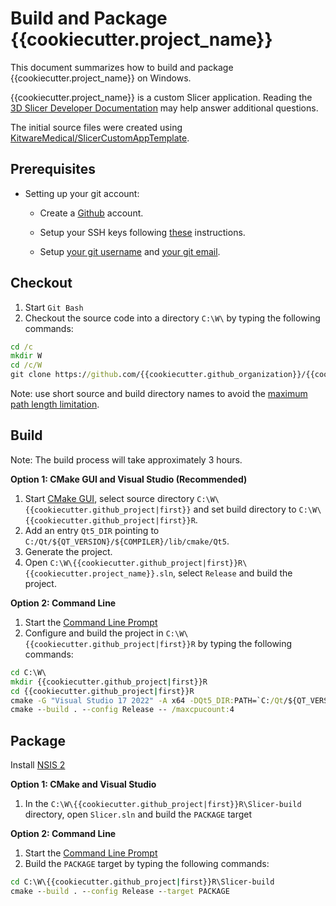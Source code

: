 # Build and Package {{cookiecutter.project_name}}

This document summarizes how to build and package {{cookiecutter.project_name}} on Windows.

{{cookiecutter.project_name}} is a custom Slicer application. Reading the [3D Slicer Developer Documentation](https://slicer.readthedocs.io/en/latest/developer_guide/index.html) may help answer additional questions.

The initial source files were created using [KitwareMedical/SlicerCustomAppTemplate](https://github.com/KitwareMedical/SlicerCustomAppTemplate).

## Prerequisites

- Setting up your git account:

  - Create a [Github](https://github.com) account.

  - Setup your SSH keys following [these](https://help.github.com/articles/generating-ssh-keys) instructions.

  - Setup [your git username](https://help.github.com/articles/setting-your-username-in-git) and [your git email](https://help.github.com/articles/setting-your-email-in-git).

## Checkout

1. Start `Git Bash`
2. Checkout the source code into a directory `C:\W\` by typing the following commands:

```bat
cd /c
mkdir W
cd /c/W
git clone https://github.com/{{cookiecutter.github_organization}}/{{cookiecutter.github_project}}.git {{cookiecutter.github_project|first}}
```

Note: use short source and build directory names to avoid the [maximum path length limitation](https://learn.microsoft.com/en-us/windows/win32/fileio/naming-a-file#maximum-path-length-limitation).

## Build

Note: The build process will take approximately 3 hours.

<b>Option 1: CMake GUI and Visual Studio (Recommended)</b>

1. Start [CMake GUI](https://cmake.org/runningcmake/), select source directory `C:\W\{{cookiecutter.github_project|first}}` and set build directory to `C:\W\{{cookiecutter.github_project|first}}R`.
2. Add an entry `Qt5_DIR` pointing to `C:/Qt/${QT_VERSION}/${COMPILER}/lib/cmake/Qt5`.
3. Generate the project.
4. Open `C:\W\{{cookiecutter.github_project|first}}R\{{cookiecutter.project_name}}.sln`, select `Release` and build the project.

<b>Option 2: Command Line</b>

1. Start the [Command Line Prompt](http://windows.microsoft.com/en-us/windows/command-prompt-faq)
2. Configure and build the project in `C:\W\{{cookiecutter.github_project|first}}R` by typing the following commands:

```bat
cd C:\W\
mkdir {{cookiecutter.github_project|first}}R
cd {{cookiecutter.github_project|first}}R
cmake -G "Visual Studio 17 2022" -A x64 -DQt5_DIR:PATH=`C:/Qt/${QT_VERSION}/${COMPILER}/lib/cmake/Qt5 ..\{{cookiecutter.github_project|first}}
cmake --build . --config Release -- /maxcpucount:4
```

## Package

Install [NSIS 2](http://sourceforge.net/projects/nsis/files/)

<b>Option 1: CMake and Visual Studio</b>

1. In the `C:\W\{{cookiecutter.github_project|first}}R\Slicer-build` directory, open `Slicer.sln` and build the `PACKAGE` target

<b>Option 2: Command Line</b>

1. Start the [Command Line Prompt](http://windows.microsoft.com/en-us/windows/command-prompt-faq)
2. Build the `PACKAGE` target by typing the following commands:

```bat
cd C:\W\{{cookiecutter.github_project|first}}R\Slicer-build
cmake --build . --config Release --target PACKAGE
```

